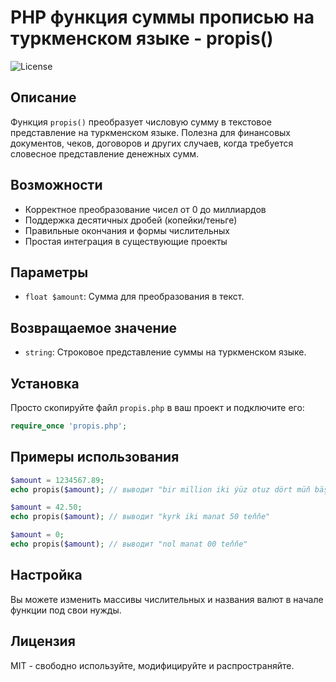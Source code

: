 # PHP функция суммы прописью на туркменском языке - propis()

![License](https://img.shields.io/badge/license-MIT-blue.svg)

## Описание

Функция `propis()` преобразует числовую сумму в текстовое представление на туркменском языке. Полезна для финансовых документов, чеков, договоров и других случаев, когда требуется словесное представление денежных сумм.

## Возможности

- Корректное преобразование чисел от 0 до миллиардов
- Поддержка десятичных дробей (копейки/теньге)
- Правильные окончания и формы числительных
- Простая интеграция в существующие проекты

## Параметры

- `float $amount`: Сумма для преобразования в текст.

## Возвращаемое значение

- `string`: Строковое представление суммы на туркменском языке.

## Установка

Просто скопируйте файл `propis.php` в ваш проект и подключите его:

```php
require_once 'propis.php';
```

## Примеры использования

```php
$amount = 1234567.89;
echo propis($amount); // выводит "bir million iki ýüz otuz dört müň bäş ýüz altmyş ýedi manat 89 teňňe"

$amount = 42.50;
echo propis($amount); // выводит "kyrk iki manat 50 teňňe"

$amount = 0;
echo propis($amount); // выводит "nol manat 00 teňňe"
```

## Настройка

Вы можете изменить массивы числительных и названия валют в начале функции под свои нужды.

## Лицензия

MIT - свободно используйте, модифицируйте и распространяйте.
